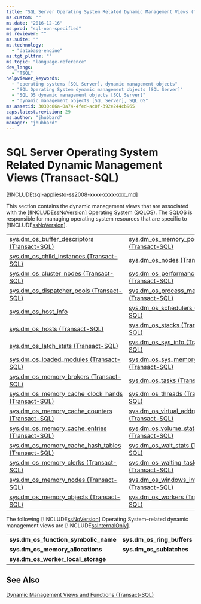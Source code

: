 ```yaml
---
title: "SQL Server Operating System Related Dynamic Management Views (Transact-SQL) | Microsoft Docs"
ms.custom: ""
ms.date: "2016-12-16"
ms.prod: "sql-non-specified"
ms.reviewer: ""
ms.suite: ""
ms.technology: 
  - "database-engine"
ms.tgt_pltfrm: ""
ms.topic: "language-reference"
dev_langs: 
  - "TSQL"
helpviewer_keywords: 
  - "operating systems [SQL Server], dynamic management objects"
  - "SQL Operating System dynamic management objects [SQL Server]"
  - "SQL OS dynamic management objects [SQL Server]"
  - "dynamic management objects [SQL Server], SQL OS"
ms.assetid: 3030c86a-0a74-4fed-ac0f-392e244cb965
caps.latest.revision: 29
ms.author: "jhubbard"
manager: "jhubbard"
---
```

# SQL Server Operating System Related Dynamic Management Views (Transact-SQL)
[!INCLUDE[tsql-appliesto-ss2008-xxxx-xxxx-xxx_md](../../../a9retired/includes/tsql-appliesto-ss2008-xxxx-xxxx-xxx-md.md)]

  This section contains the dynamic management views that are associated with the [!INCLUDE[ssNoVersion](../../../a9notintoc/includes/ssnoversion-md.md)] Operating System (SQLOS). The SQLOS is responsible for managing operating system resources that are specific to [!INCLUDE[ssNoVersion](../../../a9notintoc/includes/ssnoversion-md.md)].  
  
|||  
|-|-|  
|[sys.dm_os_buffer_descriptors &#40;Transact-SQL&#41;](../../../relational-databases/reference/system-dynamic-management-views/sys.dm-os-buffer-descriptors-transact-sql.md)|[sys.dm_os_memory_pools &#40;Transact-SQL&#41;](../../../relational-databases/reference/system-dynamic-management-views/sys.dm-os-memory-pools-transact-sql.md)|  
|[sys.dm_os_child_instances &#40;Transact-SQL&#41;](../../../relational-databases/reference/system-dynamic-management-views/sys.dm-os-child-instances-transact-sql.md)|[sys.dm_os_nodes &#40;Transact-SQL&#41;](../../../relational-databases/reference/system-dynamic-management-views/sys.dm-os-nodes-transact-sql.md)|  
|[sys.dm_os_cluster_nodes &#40;Transact-SQL&#41;](../../../relational-databases/reference/system-dynamic-management-views/sys.dm-os-cluster-nodes-transact-sql.md)|[sys.dm_os_performance_counters &#40;Transact-SQL&#41;](../../../relational-databases/reference/system-dynamic-management-views/sys.dm-os-performance-counters-transact-sql.md)|  
|[sys.dm_os_dispatcher_pools &#40;Transact-SQL&#41;](../../../relational-databases/reference/system-dynamic-management-views/sys.dm-os-dispatcher-pools-transact-sql.md)|[sys.dm_os_process_memory &#40;Transact-SQL&#41;](../../../relational-databases/reference/system-dynamic-management-views/sys.dm-os-process-memory-transact-sql.md)|  
|[sys.dm_os_host_info](../../../relational-databases/reference/system-dynamic-management-views/sys.dm-os-host-info-transact-sql.md)|[sys.dm_os_schedulers &#40;Transact-SQL&#41;](../../../relational-databases/reference/system-dynamic-management-views/sys.dm-os-schedulers-transact-sql.md)|  
|[sys.dm_os_hosts &#40;Transact-SQL&#41;](../../../relational-databases/reference/system-dynamic-management-views/sys.dm-os-hosts-transact-sql.md)|[sys.dm_os_stacks &#40;Transact-SQL&#41;](../../../relational-databases/reference/system-dynamic-management-views/sys.dm-os-stacks-transact-sql.md)|  
|[sys.dm_os_latch_stats &#40;Transact-SQL&#41;](../../../relational-databases/reference/system-dynamic-management-views/sys.dm-os-latch-stats-transact-sql.md)|[sys.dm_os_sys_info &#40;Transact-SQL&#41;](../../../relational-databases/reference/system-dynamic-management-views/sys.dm-os-sys-info-transact-sql.md)|  
|[sys.dm_os_loaded_modules &#40;Transact-SQL&#41;](../../../relational-databases/reference/system-dynamic-management-views/sys.dm-os-loaded-modules-transact-sql.md)|[sys.dm_os_sys_memory &#40;Transact-SQL&#41;](../../../relational-databases/reference/system-dynamic-management-views/sys.dm-os-sys-memory-transact-sql.md)|  
|[sys.dm_os_memory_brokers &#40;Transact-SQL&#41;](../../../relational-databases/reference/system-dynamic-management-views/sys.dm-os-memory-brokers-transact-sql.md)|[sys.dm_os_tasks &#40;Transact-SQL&#41;](../../../relational-databases/reference/system-dynamic-management-views/sys.dm-os-tasks-transact-sql.md)|  
|[sys.dm_os_memory_cache_clock_hands &#40;Transact-SQL&#41;](../../../relational-databases/reference/system-dynamic-management-views/sys.dm-os-memory-cache-clock-hands-transact-sql.md)|[sys.dm_os_threads &#40;Transact-SQL&#41;](../../../relational-databases/reference/system-dynamic-management-views/sys.dm-os-threads-transact-sql.md)|  
|[sys.dm_os_memory_cache_counters &#40;Transact-SQL&#41;](../../../relational-databases/reference/system-dynamic-management-views/sys.dm-os-memory-cache-counters-transact-sql.md)|[sys.dm_os_virtual_address_dump &#40;Transact-SQL&#41;](../../../relational-databases/reference/system-dynamic-management-views/sys.dm-os-virtual-address-dump-transact-sql.md)|  
|[sys.dm_os_memory_cache_entries &#40;Transact-SQL&#41;](../../../relational-databases/reference/system-dynamic-management-views/sys.dm-os-memory-cache-entries-transact-sql.md)|[sys.dm_os_volume_stats &#40;Transact-SQL&#41;](../../../relational-databases/reference/system-dynamic-management-views/sys.dm-os-volume-stats-transact-sql.md)|  
|[sys.dm_os_memory_cache_hash_tables &#40;Transact-SQL&#41;](../../../relational-databases/reference/system-dynamic-management-views/sys.dm-os-memory-cache-hash-tables-transact-sql.md)|[sys.dm_os_wait_stats &#40;Transact-SQL&#41;](../../../relational-databases/reference/system-dynamic-management-views/sys.dm-os-wait-stats-transact-sql.md)|  
|[sys.dm_os_memory_clerks &#40;Transact-SQL&#41;](../../../relational-databases/reference/system-dynamic-management-views/sys.dm-os-memory-clerks-transact-sql.md)|[sys.dm_os_waiting_tasks &#40;Transact-SQL&#41;](../../../relational-databases/reference/system-dynamic-management-views/sys.dm-os-waiting-tasks-transact-sql.md)|  
|[sys.dm_os_memory_nodes &#40;Transact-SQL&#41;](../../../relational-databases/reference/system-dynamic-management-views/sys.dm-os-memory-nodes-transact-sql.md)|[sys.dm_os_windows_info &#40;Transact-SQL&#41;](../../../relational-databases/reference/system-dynamic-management-views/sys.dm-os-windows-info-transact-sql.md)|  
|[sys.dm_os_memory_objects &#40;Transact-SQL&#41;](../../../relational-databases/reference/system-dynamic-management-views/sys.dm-os-memory-objects-transact-sql.md)|[sys.dm_os_workers &#40;Transact-SQL&#41;](../../../relational-databases/reference/system-dynamic-management-views/sys.dm-os-workers-transact-sql.md)|  
  
 The following [!INCLUDE[ssNoVersion](../../../a9notintoc/includes/ssnoversion-md.md)] Operating System–related dynamic management views are [!INCLUDE[ssInternalOnly](../../../integration-services/data-flow/transformations/includes/ssinternalonly-md.md)].  
  
|||  
|-|-|  
|**sys.dm_os_function_symbolic_name**|**sys.dm_os_ring_buffers**|  
|**sys.dm_os_memory_allocations**|**sys.dm_os_sublatches**|  
|**sys.dm_os_worker_local_storage**||  
  
## See Also  
 [Dynamic Management Views and Functions &#40;Transact-SQL&#41;](../Topic/Dynamic%20Management%20Views%20and%20Functions%20\(Transact-SQL\).md)  
  
  
